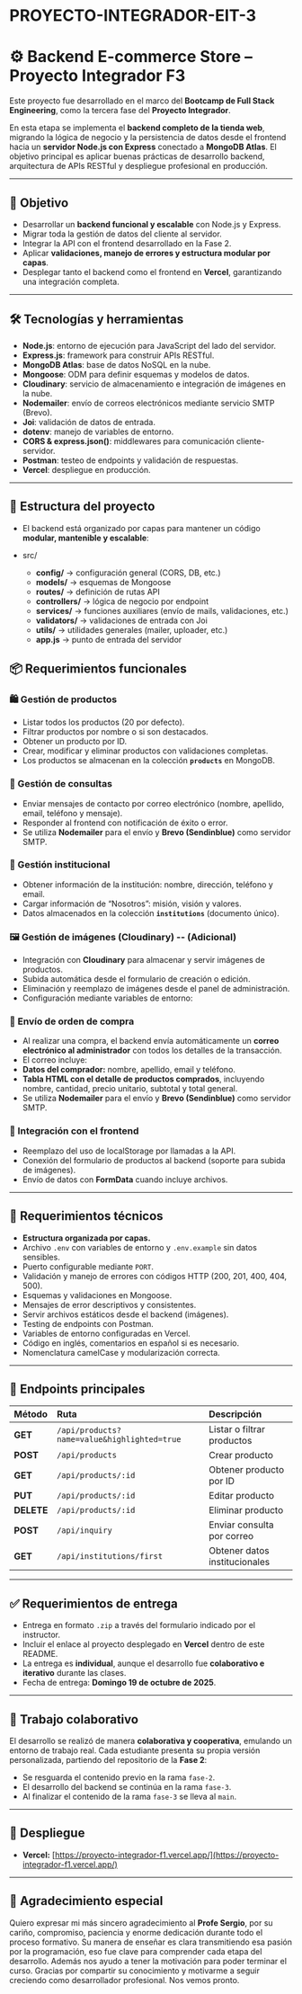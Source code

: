 # PROYECTO-INTEGRADOR-EIT-3

# ⚙️ Backend E-commerce Store – Proyecto Integrador F3

Este proyecto fue desarrollado en el marco del **Bootcamp de Full Stack Engineering**, como la tercera fase del **Proyecto Integrador**.

En esta etapa se implementa el **backend completo de la tienda web**, migrando la lógica de negocio y la persistencia de datos desde el frontend hacia un **servidor Node.js con Express** conectado a **MongoDB Atlas**.
El objetivo principal es aplicar buenas prácticas de desarrollo backend, arquitectura de APIs RESTful y despliegue profesional en producción.

---

## 🎯 Objetivo

- Desarrollar un **backend funcional y escalable** con Node.js y Express.
- Migrar toda la gestión de datos del cliente al servidor.
- Integrar la API con el frontend desarrollado en la Fase 2.
- Aplicar **validaciones, manejo de errores y estructura modular por capas**.
- Desplegar tanto el backend como el frontend en **Vercel**, garantizando una integración completa.

---

## 🛠️ Tecnologías y herramientas

- **Node.js**: entorno de ejecución para JavaScript del lado del servidor.
- **Express.js**: framework para construir APIs RESTful.
- **MongoDB Atlas**: base de datos NoSQL en la nube.
- **Mongoose**: ODM para definir esquemas y modelos de datos.
- **Cloudinary**: servicio de almacenamiento e integración de imágenes en la nube.
- **Nodemailer**: envío de correos electrónicos mediante servicio SMTP (Brevo).
- **Joi**: validación de datos de entrada.
- **dotenv**: manejo de variables de entorno.
- **CORS & express.json()**: middlewares para comunicación cliente-servidor.
- **Postman**: testeo de endpoints y validación de respuestas.
- **Vercel**: despliegue en producción.

---

## 🧱 Estructura del proyecto

- El backend está organizado por capas para mantener un código **modular, mantenible y escalable**:

- src/
    - **config/** → configuración general (CORS, DB, etc.)  
    - **models/** → esquemas de Mongoose  
    - **routes/** → definición de rutas API  
    - **controllers/** → lógica de negocio por endpoint  
    - **services/** → funciones auxiliares (envío de mails, validaciones, etc.)  
    - **validators/** → validaciones de entrada con Joi  
    - **utils/** → utilidades generales (mailer, uploader, etc.)  
    - **app.js** → punto de entrada del servidor  

## 📦 Requerimientos funcionales

### 🛍️ Gestión de productos
- Listar todos los productos (20 por defecto).
- Filtrar productos por nombre o si son destacados.
- Obtener un producto por ID.
- Crear, modificar y eliminar productos con validaciones completas.
- Los productos se almacenan en la colección **`products`** en MongoDB.

### 💬 Gestión de consultas
- Enviar mensajes de contacto por correo electrónico (nombre, apellido, email, teléfono y mensaje).
- Responder al frontend con notificación de éxito o error.
- Se utiliza **Nodemailer** para el envío y **Brevo (Sendinblue)** como servidor SMTP.

### 🏢 Gestión institucional
- Obtener información de la institución: nombre, dirección, teléfono y email.
- Cargar información de “Nosotros”: misión, visión y valores.
- Datos almacenados en la colección **`institutions`** (documento único).

### 🖼️ Gestión de imágenes (Cloudinary) -- (Adicional)
- Integración con **Cloudinary** para almacenar y servir imágenes de productos.
- Subida automática desde el formulario de creación o edición.
- Eliminación y reemplazo de imágenes desde el panel de administración.
- Configuración mediante variables de entorno:

### 🧾 Envío de orden de compra
- Al realizar una compra, el backend envía automáticamente un **correo electrónico al administrador** con todos los detalles de la transacción.
- El correo incluye:
- **Datos del comprador:** nombre, apellido, email y teléfono.
- **Tabla HTML con el detalle de productos comprados**, incluyendo nombre, cantidad, precio unitario, subtotal y total general.
- Se utiliza **Nodemailer** para el envío y **Brevo (Sendinblue)** como servidor SMTP.

### 🔗 Integración con el frontend
- Reemplazo del uso de localStorage por llamadas a la API.
- Conexión del formulario de productos al backend (soporte para subida de imágenes).
- Envío de datos con **FormData** cuando incluye archivos.

---

## 🧩 Requerimientos técnicos

- **Estructura organizada por capas.**
- Archivo `.env` con variables de entorno y `.env.example` sin datos sensibles.
- Puerto configurable mediante `PORT`.
- Validación y manejo de errores con códigos HTTP (200, 201, 400, 404, 500).
- Esquemas y validaciones en Mongoose.
- Mensajes de error descriptivos y consistentes.
- Servir archivos estáticos desde el backend (imágenes).
- Testing de endpoints con Postman.
- Variables de entorno configuradas en Vercel.
- Código en inglés, comentarios en español si es necesario.
- Nomenclatura camelCase y modularización correcta.

---

## 📡 Endpoints principales

| Método | Ruta | Descripción |
|:--------|:------|:-------------|
| **GET** | `/api/products?name=value&highlighted=true` | Listar o filtrar productos |
| **POST** | `/api/products` | Crear producto |
| **GET** | `/api/products/:id` | Obtener producto por ID |
| **PUT** | `/api/products/:id` | Editar producto |
| **DELETE** | `/api/products/:id` | Eliminar producto |
| **POST** | `/api/inquiry` | Enviar consulta por correo |
| **GET** | `/api/institutions/first` | Obtener datos institucionales |

---

## ✅ Requerimientos de entrega

- Entrega en formato `.zip` a través del formulario indicado por el instructor.
- Incluir el enlace al proyecto desplegado en **Vercel** dentro de este README.
- La entrega es **individual**, aunque el desarrollo fue **colaborativo e iterativo** durante las clases.
- Fecha de entrega: **Domingo 19 de octubre de 2025**.

---

## 🤝 Trabajo colaborativo

El desarrollo se realizó de manera **colaborativa y cooperativa**, emulando un entorno de trabajo real.
Cada estudiante presenta su propia versión personalizada, partiendo del repositorio de la **Fase 2**:
- Se resguarda el contenido previo en la rama `fase-2`.
- El desarrollo del backend se continúa en la rama `fase-3`.
- Al finalizar el contenido de la rama `fase-3` se lleva al `main`.

---

## 🚀 Despliegue

- **Vercel:** [https://proyecto-integrador-f1.vercel.app/](https://proyecto-integrador-f1.vercel.app/)


---

## 🙏 Agradecimiento especial

Quiero expresar mi más sincero agradecimiento al **Profe Sergio**,
por su cariño, compromiso, paciencia y enorme dedicación durante todo el proceso formativo.
Su manera de enseñar es clara transmitiendo esa pasión por la programación, eso fue clave para comprender cada etapa del desarrollo. Además nos ayudo a tener la motivación para poder terminar el curso.
Gracias por compartir su conocimiento y motivarme a seguir creciendo como desarrollador profesional. Nos vemos pronto.
